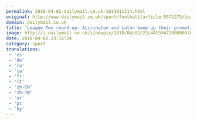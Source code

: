 ```yaml
---
permalink: 2018-04-02-dailymail.co.uk-1814811114.html
original: http://www.dailymail.co.uk/sport/football/article-5571273/League-Two-round-Accrington-Luton-automatic-promotion-push.html?ITO=1490&ns_mchannel=rss&ns_campaign=1490
domain: dailymail.co.uk
title: 'League Two round-up: Accrington and Luton keep up their promotion push'
image: http://i.dailymail.co.uk/i/newpix/2018/04/02/23/4AC5947200000578-0-image-a-145_1522709705387.jpg
date: 2018-04-02 23:16:24
category: sport
translations: 
 - 'es'
 - 'de'
 - 'ru'
 - 'ja'
 - 'fr'
 - 'it'
 - 'zh-CN'
 - 'zh-TW'
 - 'ar'
 - 'pt'
 - 'hy'
---
```


